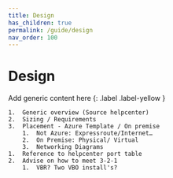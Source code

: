 ```yaml
---
title: Design
has_children: true
permalink: /guide/design
nav_order: 100
---
```

# Design
Add generic content here
{: .label .label-yellow }

    1.	Generic overview (Source helpcenter)
    2.	Sizing / Requirements
    3.	Placement - Azure Template / On premise
        1.	Not Azure: Expressroute/Internet…
        2.	On Premise: Physical/ Virtual
        3.	Networking Diagrams
    1.	Reference to helpcenter port table
    2.	Advise on how to meet 3-2-1
        1.	VBR? Two VBO install's?